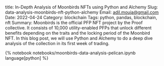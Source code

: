 title: In-Depth Analysis of Moonbirds NFTs using Python and Alchemy
Slug: data-analysis-moonbirds-nft-python-alchemy
Email: adil.mouja@gmail.com
Date: 2022-04-24
Category: blockchain
Tags: python, pandas, blockchain, nft
Summary: Moonbirds is the official PFP NFT project by the Proof collective. It consists of 10,000 utility-enabled PFPs that unlock different benefits depending on the traits and the locking period of the Moonbird NFT. In this blog post, we will use Python and Alchemy to do a deep dive analysis of the collection in its first week of trading. 


{% notebook notebooks/moonbirds-data-analysis-pelican.ipynb language[python] %}
